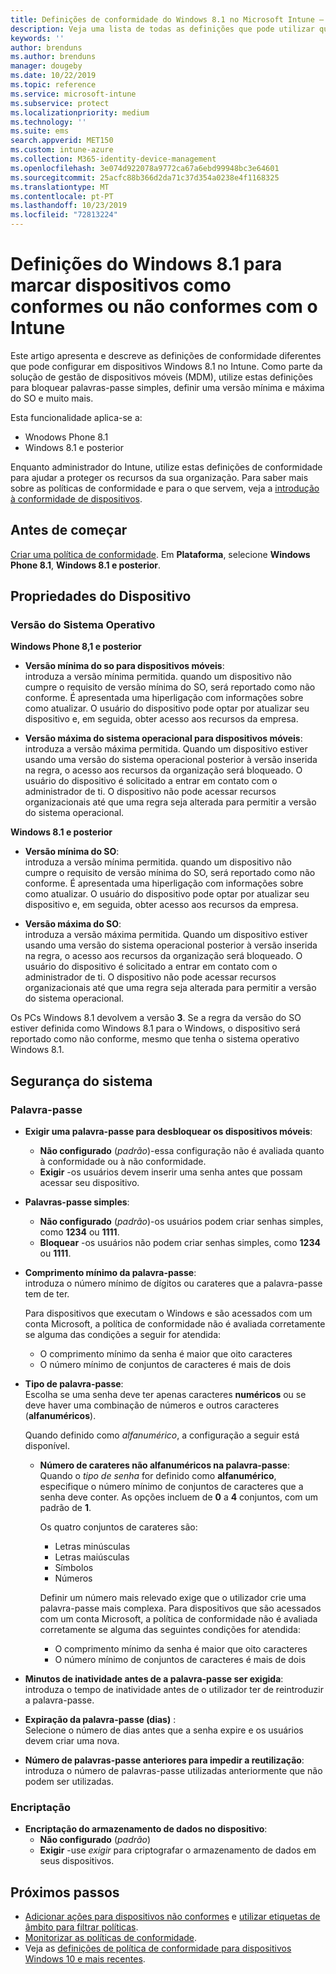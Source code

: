 ```yaml
---
title: Definições de conformidade do Windows 8.1 no Microsoft Intune – Azure | Microsoft Docs
description: Veja uma lista de todas as definições que pode utilizar quando define a conformidade para os seus dispositivos Windows 8.1 e Windows Phone 8.1 no Microsoft Intune. Verifique a conformidade da versão mínima e máxima do sistema operativo, defina o comprimento e as restrições das palavras-passe, ative a encriptação no armazenamento de dados e muito mais.
keywords: ''
author: brenduns
ms.author: brenduns
manager: dougeby
ms.date: 10/22/2019
ms.topic: reference
ms.service: microsoft-intune
ms.subservice: protect
ms.localizationpriority: medium
ms.technology: ''
ms.suite: ems
search.appverid: MET150
ms.custom: intune-azure
ms.collection: M365-identity-device-management
ms.openlocfilehash: 3e074d922078a9772ca67a6ebd99948bc3e64601
ms.sourcegitcommit: 25acfc88b366d2da71c37d354a0238e4f1168325
ms.translationtype: MT
ms.contentlocale: pt-PT
ms.lasthandoff: 10/23/2019
ms.locfileid: "72813224"
---
```

# <a name="windows-81-settings-to-mark-devices-as-compliant-or-not-compliant-using-intune"></a>Definições do Windows 8.1 para marcar dispositivos como conformes ou não conformes com o Intune

Este artigo apresenta e descreve as definições de conformidade diferentes que pode configurar em dispositivos Windows 8.1 no Intune. Como parte da solução de gestão de dispositivos móveis (MDM), utilize estas definições para bloquear palavras-passe simples, definir uma versão mínima e máxima do SO e muito mais.

Esta funcionalidade aplica-se a:

- Wnodows Phone 8.1
- Windows 8.1 e posterior

Enquanto administrador do Intune, utilize estas definições de conformidade para ajudar a proteger os recursos da sua organização. Para saber mais sobre as políticas de conformidade e para o que servem, veja a [introdução à conformidade de dispositivos](device-compliance-get-started.md).

## <a name="before-you-begin"></a>Antes de começar

[Criar uma política de conformidade](create-compliance-policy.md#create-the-policy). Em **Plataforma**, selecione **Windows Phone 8.1**, **Windows 8.1 e posterior**.

## <a name="device-properties"></a>Propriedades do Dispositivo

### <a name="operating-system-version"></a>Versão do Sistema Operativo

**Windows Phone 8,1 e posterior**
- **Versão mínima do so para dispositivos móveis**:  
  introduza a versão mínima permitida. quando um dispositivo não cumpre o requisito de versão mínima do SO, será reportado como não conforme. É apresentada uma hiperligação com informações sobre como atualizar. O usuário do dispositivo pode optar por atualizar seu dispositivo e, em seguida, obter acesso aos recursos da empresa.

- **Versão máxima do sistema operacional para dispositivos móveis**:  
  introduza a versão máxima permitida. Quando um dispositivo estiver usando uma versão do sistema operacional posterior à versão inserida na regra, o acesso aos recursos da organização será bloqueado. O usuário do dispositivo é solicitado a entrar em contato com o administrador de ti. O dispositivo não pode acessar recursos organizacionais até que uma regra seja alterada para permitir a versão do sistema operacional.

**Windows 8.1 e posterior**
- **Versão mínima do SO**:  
  introduza a versão mínima permitida. quando um dispositivo não cumpre o requisito de versão mínima do SO, será reportado como não conforme. É apresentada uma hiperligação com informações sobre como atualizar. O usuário do dispositivo pode optar por atualizar seu dispositivo e, em seguida, obter acesso aos recursos da empresa.

- **Versão máxima do SO**:  
  introduza a versão máxima permitida. Quando um dispositivo estiver usando uma versão do sistema operacional posterior à versão inserida na regra, o acesso aos recursos da organização será bloqueado. O usuário do dispositivo é solicitado a entrar em contato com o administrador de ti. O dispositivo não pode acessar recursos organizacionais até que uma regra seja alterada para permitir a versão do sistema operacional.

Os PCs Windows 8.1 devolvem a versão **3**. Se a regra da versão do SO estiver definida como Windows 8.1 para o Windows, o dispositivo será reportado como não conforme, mesmo que tenha o sistema operativo Windows 8.1.

## <a name="system-security"></a>Segurança do sistema

### <a name="password"></a>Palavra-passe

- **Exigir uma palavra-passe para desbloquear os dispositivos móveis**:  
  - **Não configurado** (*padrão*)-essa configuração não é avaliada quanto à conformidade ou à não conformidade.
  - **Exigir** -os usuários devem inserir uma senha antes que possam acessar seu dispositivo.

- **Palavras-passe simples**:  
  - **Não configurado** (*padrão*)-os usuários podem criar senhas simples, como **1234** ou **1111**.
  - **Bloquear** -os usuários não podem criar senhas simples, como **1234** ou **1111**.  

- **Comprimento mínimo da palavra-passe**:  
  introduza o número mínimo de dígitos ou carateres que a palavra-passe tem de ter.

  Para dispositivos que executam o Windows e são acessados com um conta Microsoft, a política de conformidade não é avaliada corretamente se alguma das condições a seguir for atendida:  
  - O comprimento mínimo da senha é maior que oito caracteres
  - O número mínimo de conjuntos de caracteres é mais de dois

- **Tipo de palavra-passe**:  
  Escolha se uma senha deve ter apenas caracteres **numéricos** ou se deve haver uma combinação de números e outros caracteres (**alfanuméricos**).

  Quando definido como *alfanumérico*, a configuração a seguir está disponível.  

  - **Número de carateres não alfanuméricos na palavra-passe**:  
    Quando o *tipo de senha* for definido como **alfanumérico**, especifique o número mínimo de conjuntos de caracteres que a senha deve conter. As opções incluem de **0** a **4** conjuntos, com um padrão de **1**.
    
    Os quatro conjuntos de carateres são:
    - Letras minúsculas
    - Letras maiúsculas
    - Símbolos
    - Números

    Definir um número mais relevado exige que o utilizador crie uma palavra-passe mais complexa. Para dispositivos que são acessados com um conta Microsoft, a política de conformidade não é avaliada corretamente se alguma das seguintes condições for atendida:

    - O comprimento mínimo da senha é maior que oito caracteres
    - O número mínimo de conjuntos de caracteres é mais de dois

- **Minutos de inatividade antes de a palavra-passe ser exigida**:  
  introduza o tempo de inatividade antes de o utilizador ter de reintroduzir a palavra-passe.

- **Expiração da palavra-passe (dias)** :  
  Selecione o número de dias antes que a senha expire e os usuários devem criar uma nova.

- **Número de palavras-passe anteriores para impedir a reutilização**:  
  introduza o número de palavras-passe utilizadas anteriormente que não podem ser utilizadas.

### <a name="encryption"></a>Encriptação

- **Encriptação do armazenamento de dados no dispositivo**:  
  - **Não configurado** (*padrão*)
  - **Exigir** -use *exigir* para criptografar o armazenamento de dados em seus dispositivos.


<!-- not on phone   
- **Require encryption on mobile device**: **Require** the device to be encrypted to connect to data storage resources.
--> 

## <a name="next-steps"></a>Próximos passos

- [Adicionar ações para dispositivos não conformes](actions-for-noncompliance.md) e [utilizar etiquetas de âmbito para filtrar políticas](../fundamentals/scope-tags.md).
- [Monitorizar as políticas de conformidade](compliance-policy-monitor.md).
- Veja as [definições de política de conformidade para dispositivos Windows 10 e mais recentes](compliance-policy-create-windows.md).